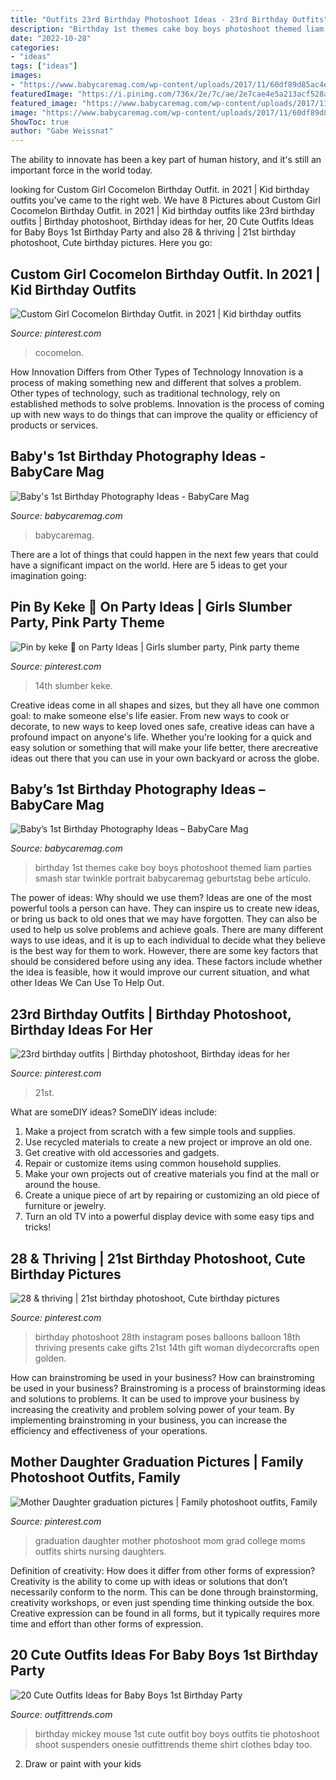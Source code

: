 ```yaml
---
title: "Outfits 23rd Birthday Photoshoot Ideas - 23rd Birthday Outfits"
description: "Birthday 1st themes cake boy boys photoshoot themed liam parties smash star twinkle portrait babycaremag geburtstag bebe artículo"
date: "2022-10-28"
categories:
- "ideas"
tags: ["ideas"]
images:
- "https://www.babycaremag.com/wp-content/uploads/2017/11/60df89d85ac4eabb6528322c9fdb0660.jpg"
featuredImage: "https://i.pinimg.com/736x/2e/7c/ae/2e7cae4e5a213acf528a1b750c23c4d5.jpg"
featured_image: "https://www.babycaremag.com/wp-content/uploads/2017/11/1a57e87aa0fbe392c3dfa9a26e8dad4c.jpg"
image: "https://www.babycaremag.com/wp-content/uploads/2017/11/60df89d85ac4eabb6528322c9fdb0660.jpg"
ShowToc: true
author: "Gabe Weissnat"
---
```



The ability to innovate has been a key part of human history, and it's still an important force in the world today.

	

		
looking for Custom Girl Cocomelon Birthday Outfit. in 2021 | Kid birthday outfits you've came to the right web. We have 8 Pictures about Custom Girl Cocomelon Birthday Outfit. in 2021 | Kid birthday outfits like 23rd birthday outfits | Birthday photoshoot, Birthday ideas for her, 20 Cute Outfits Ideas for Baby Boys 1st Birthday Party and also 28 &amp; thriving | 21st birthday photoshoot, Cute birthday pictures. Here you go:
		
    
## Custom Girl Cocomelon Birthday Outfit. In 2021 | Kid Birthday Outfits

<img loading=lazy src="https://i.pinimg.com/736x/1b/ca/77/1bca7721e9eda76cf83b8c267534fe0d.jpg" onerror="this.onerror=null;this.src='https://tse3.mm.bing.net/th?id=OIP.gIJzasS9ibyT2gRdEy7iigHaN0&amp;pid=15.1';" alt="Custom Girl Cocomelon Birthday Outfit. in 2021 | Kid birthday outfits">

_Source: pinterest.com_

>cocomelon. 

	

How Innovation Differs from Other Types of Technology
Innovation is a process of making something new and different that solves a problem. Other types of technology, such as traditional technology, rely on established methods to solve problems. Innovation is the process of coming up with new ways to do things that can improve the quality or efficiency of products or services.

    
## Baby&#039;s 1st Birthday Photography Ideas - BabyCare Mag

<img loading=lazy src="https://www.babycaremag.com/wp-content/uploads/2017/11/60df89d85ac4eabb6528322c9fdb0660.jpg" onerror="this.onerror=null;this.src='https://tse3.mm.bing.net/th?id=OIP.v5rCstDd55MgRcXQWX-IPAHaLH&amp;pid=15.1';" alt="Baby&#039;s 1st Birthday Photography Ideas - BabyCare Mag">

_Source: babycaremag.com_

>babycaremag. 

	

There are a lot of things that could happen in the next few years that could have a significant impact on the world. Here are 5 ideas to get your imagination going: 

    
## Pin By Keke 💋 On Party Ideas | Girls Slumber Party, Pink Party Theme

<img loading=lazy src="https://i.pinimg.com/736x/78/ca/6f/78ca6f4f738931c7e7e2fc5c895857d7.jpg" onerror="this.onerror=null;this.src='https://tse4.mm.bing.net/th?id=OIP.61XxNesL14nSXuzTzAdKzgHaJ4&amp;pid=15.1';" alt="Pin by keke 💋 on Party Ideas | Girls slumber party, Pink party theme">

_Source: pinterest.com_

>14th slumber keke. 

	

Creative ideas come in all shapes and sizes, but they all have one common goal: to make someone else's life easier. From new ways to cook or decorate, to new ways to keep loved ones safe, creative ideas can have a profound impact on anyone's life. Whether you're looking for a quick and easy solution or something that will make your life better, there arecreative ideas out there that you can use in your own backyard or across the globe.

    
## Baby’s 1st Birthday Photography Ideas – BabyCare Mag

<img loading=lazy src="https://www.babycaremag.com/wp-content/uploads/2017/11/1a57e87aa0fbe392c3dfa9a26e8dad4c.jpg" onerror="this.onerror=null;this.src='https://tse2.mm.bing.net/th?id=OIP.ZSgqII6HgZeXUZuT2d93awHaKf&amp;pid=15.1';" alt="Baby’s 1st Birthday Photography Ideas – BabyCare Mag">

_Source: babycaremag.com_

>birthday 1st themes cake boy boys photoshoot themed liam parties smash star twinkle portrait babycaremag geburtstag bebe artículo. 

	

The power of ideas: Why should we use them?
Ideas are one of the most powerful tools a person can have. They can inspire us to create new ideas, or bring us back to old ones that we may have forgotten. They can also be used to help us solve problems and achieve goals. There are many different ways to use ideas, and it is up to each individual to decide what they believe is the best way for them to work. However, there are some key factors that should be considered before using any idea. These factors include whether the idea is feasible, how it would improve our current situation, and what other Ideas We Can Use To Help Out.

    
## 23rd Birthday Outfits | Birthday Photoshoot, Birthday Ideas For Her

<img loading=lazy src="https://i.pinimg.com/736x/75/aa/ac/75aaacd9deebb6a26ec153b36b842c34.jpg" onerror="this.onerror=null;this.src='https://tse4.mm.bing.net/th?id=OIP.QGb4_f_JYFNcT4Gwmr_xugHaIp&amp;pid=15.1';" alt="23rd birthday outfits | Birthday photoshoot, Birthday ideas for her">

_Source: pinterest.com_

>21st. 

	

What are someDIY ideas?
SomeDIY ideas include:
1. Make a project from scratch with a few simple tools and supplies. 
2. Use recycled materials to create a new project or improve an old one. 
3. Get creative with old accessories and gadgets. 
4. Repair or customize items using common household supplies. 
5. Make your own projects out of creative materials you find at the mall or around the house. 
6. Create a unique piece of art by repairing or customizing an old piece of furniture or jewelry. 
7. Turn an old TV into a powerful display device with some easy tips and tricks!

    
## 28 &amp; Thriving | 21st Birthday Photoshoot, Cute Birthday Pictures

<img loading=lazy src="https://i.pinimg.com/736x/de/24/37/de2437e01c7bd6c6063b50cd98c1a1b4.jpg" onerror="this.onerror=null;this.src='https://tse2.mm.bing.net/th?id=OIP.rA8v4GKZk7-1lJYNCSOe0wHaJQ&amp;pid=15.1';" alt="28 &amp; thriving | 21st birthday photoshoot, Cute birthday pictures">

_Source: pinterest.com_

>birthday photoshoot 28th instagram poses balloons balloon 18th thriving presents cake gifts 21st 14th gift woman diydecorcrafts open golden. 

	

How can brainstroming be used in your business?
How can brainstroming be used in your business? Brainstroming is a process of brainstorming ideas and solutions to problems. It can be used to improve your business by increasing the creativity and problem solving power of your team. By implementing brainstroming in your business, you can increase the efficiency and effectiveness of your operations.

    
## Mother Daughter Graduation Pictures | Family Photoshoot Outfits, Family

<img loading=lazy src="https://i.pinimg.com/736x/2e/7c/ae/2e7cae4e5a213acf528a1b750c23c4d5.jpg" onerror="this.onerror=null;this.src='https://tse1.mm.bing.net/th?id=OIP.Xvourp5baWlf5jvp_C3DjwHaNL&amp;pid=15.1';" alt="Mother Daughter graduation pictures | Family photoshoot outfits, Family">

_Source: pinterest.com_

>graduation daughter mother photoshoot mom grad college moms outfits shirts nursing daughters. 

	

Definition of creativity: How does it differ from other forms of expression?
Creativity is the ability to come up with ideas or solutions that don’t necessarily conform to the norm. This can be done through brainstorming, creativity workshops, or even just spending time thinking outside the box. Creative expression can be found in all forms, but it typically requires more time and effort than other forms of expression.

    
## 20 Cute Outfits Ideas For Baby Boys 1st Birthday Party

<img loading=lazy src="https://www.outfittrends.com/wp-content/uploads/2015/05/4d305a29b50f02cc33f7af8a326a365a.jpg" onerror="this.onerror=null;this.src='https://tse1.mm.bing.net/th?id=OIP.NaDKj6VKS487HeDos6j8rQHaLH&amp;pid=15.1';" alt="20 Cute Outfits Ideas for Baby Boys 1st Birthday Party">

_Source: outfittrends.com_

>birthday mickey mouse 1st cute outfit boy boys outfits tie photoshoot shoot suspenders onesie outfittrends theme shirt clothes bday too. 

	

2. Draw or paint with your kids


